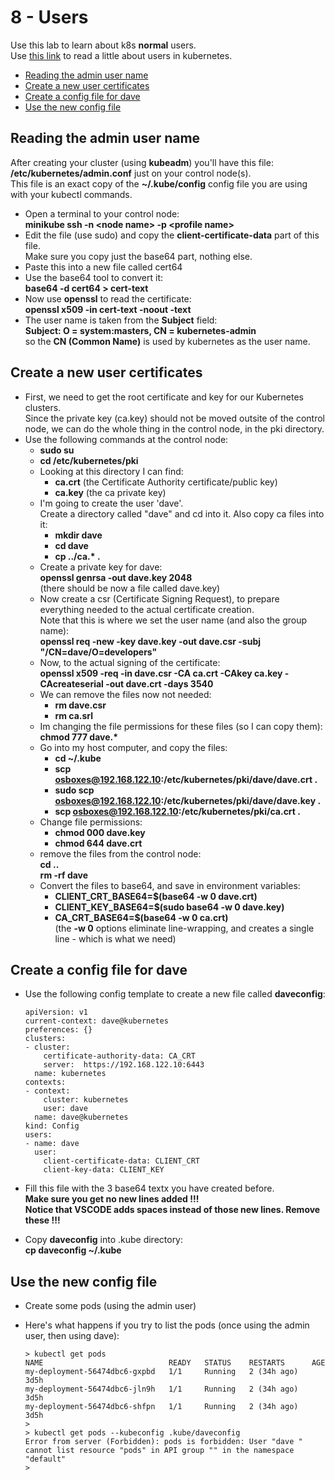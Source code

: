 # 8 - Users

Use this lab to learn about k8s **normal** users.  
Use [this link](https://kubernetes.io/docs/reference/access-authn-authz/authentication/) to read a little about users in kubernetes.

- [Reading the admin user name](#Reading-the-admin-user-name)
- [Create a new user certificates](#Create-a-new-user-certificates)
- [Create a config file for dave](#Create-a-config-file-for-dave)
- [Use the new config file](#Use-the-new-config-file)

## Reading the admin user name

After creating your cluster (using **kubeadm**) you'll have this file:  
**/etc/kubernetes/admin.conf** just on your control node(s).  
This file is an exact copy of the **~/.kube/config**  config file you are using with your kubectl commands.

- Open a terminal to your control node:  
**minikube ssh -n \<node name\> -p \<profile name\>**
- Edit the file (use sudo) and copy the **client-certificate-data** part of this file.  
Make sure you copy just the base64 part, nothing else.
- Paste this into a new file called cert64
- Use the base64 tool to convert it:  
**base64 -d cert64 > cert-text**
- Now use **openssl** to read the certificate:  
**openssl x509 -in cert-text  -noout -text**
- The user name is taken from the **Subject** field:  
**Subject: O = system:masters, CN = kubernetes-admin**  
so the **CN (Common Name)** is used by kubernetes as the user name.


## Create a new user certificates

- First, we need to get the root certificate and key for our Kubernetes clusters.  
Since the private key (ca.key) should not be moved outsite of the control node, we can do the whole thing in the control node, in the pki directory.
- Use the following commands at the control node:
  - **sudo su**
  - **cd /etc/kubernetes/pki**
  - Looking at this directory I can find:
    - **ca.crt** (the Certificate Authority certificate/public key)
    - **ca.key** (the ca private key)
  - I'm going to create the user 'dave'.  
  Create a directory called "dave" and cd into it. Also copy ca files into it:  
    - **mkdir dave**
    - **cd dave**
    - **cp ../ca.\*  .**
  - Create a private key for dave:  
  **openssl genrsa -out dave.key 2048**  
  (there should be now a file called dave.key)
  - Now create a csr (Certificate Signing Request), to prepare everything needed to the actual certificate creation.  
  Note that this is where we set the user name (and also the group name):    
  **openssl req -new -key dave.key -out dave.csr -subj "/CN=dave/O=developers"**
  - Now, to the actual signing of the certificate:  
  **openssl x509 -req -in dave.csr -CA ca.crt -CAkey ca.key -CAcreateserial -out dave.crt -days 3540**
  - We can remove the files now not needed:  
    - **rm dave.csr**
    - **rm ca.srl**
  - Im changing the file permissions for these files (so I can copy them):  
  **chmod 777 dave.\***
  - Go into my host computer, and copy the files:
    - **cd ~/.kube**  
    - **scp osboxes@192.168.122.10:/etc/kubernetes/pki/dave/dave.crt .**
    - **sudo scp osboxes@192.168.122.10:/etc/kubernetes/pki/dave/dave.key .**
    - **scp osboxes@192.168.122.10:/etc/kubernetes/pki/ca.crt .**
  - Change file permissions:  
    - **chmod 000 dave.key**
    - **chmod 644 dave.crt**
  - remove the files from the control node:  
  **cd ..**  
  **rm -rf dave**
  - Convert the files to base64, and save in environment variables:  
    - **CLIENT_CRT_BASE64=$(base64 -w 0 dave.crt)**
    - **CLIENT_KEY_BASE64=$(sudo base64 -w 0 dave.key)**
    - **CA_CRT_BASE64=$(base64 -w 0 ca.crt)**  
    (the **-w 0** options eliminate line-wrapping, and creates a single line - which is what we need)



## Create a config file for dave

- Use the following config template to create a new file called **daveconfig**:

      apiVersion: v1  
      current-context: dave@kubernetes  
      preferences: {}  
      clusters:  
      - cluster:  
          certificate-authority-data: CA_CRT  
          server:  https://192.168.122.10:6443
        name: kubernetes  
      contexts:  
      - context:  
          cluster: kubernetes  
          user: dave  
        name: dave@kubernetes  
      kind: Config
      users:  
      - name: dave
        user:  
          client-certificate-data: CLIENT_CRT  
          client-key-data: CLIENT_KEY  

- Fill this file with the 3 base64 textx you have created before.  
**Make sure you get no new lines added !!!**  
**Notice that VSCODE adds spaces instead of those new lines. Remove these !!!**
- Copy **daveconfig** into .kube directory:  
**cp daveconfig ~/.kube**

## Use the new config file

- Create some pods (using the admin user)
- Here's what happens if you try to list the pods (once using the admin user, then using dave):  

      > kubectl get pods
      NAME                            READY   STATUS    RESTARTS      AGE
      my-deployment-56474dbc6-gxpbd   1/1     Running   2 (34h ago)   3d5h
      my-deployment-56474dbc6-jln9h   1/1     Running   2 (34h ago)   3d5h
      my-deployment-56474dbc6-shfpn   1/1     Running   2 (34h ago)   3d5h
      > 
      > kubectl get pods --kubeconfig .kube/daveconfig 
      Error from server (Forbidden): pods is forbidden: User "dave " cannot list resource "pods" in API group "" in the namespace "default"
      > 

